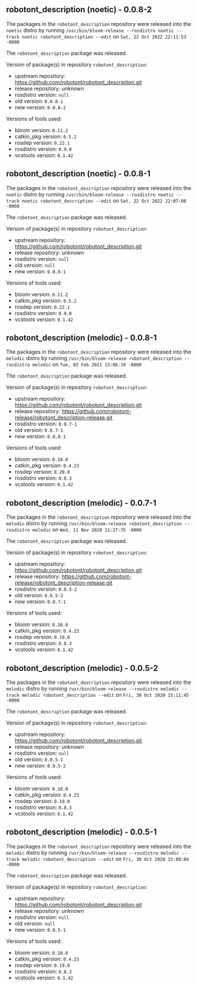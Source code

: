 ## robotont_description (noetic) - 0.0.8-2

The packages in the `robotont_description` repository were released into the `noetic` distro by running `/usr/bin/bloom-release --rosdistro noetic --track noetic robotont_description --edit` on `Sat, 22 Oct 2022 22:11:53 -0000`

The `robotont_description` package was released.

Version of package(s) in repository `robotont_description`:

- upstream repository: https://github.com/robotont/robotont_description.git
- release repository: unknown
- rosdistro version: `null`
- old version: `0.0.8-1`
- new version: `0.0.8-2`

Versions of tools used:

- bloom version: `0.11.2`
- catkin_pkg version: `0.5.2`
- rosdep version: `0.22.1`
- rosdistro version: `0.9.0`
- vcstools version: `0.1.42`


## robotont_description (noetic) - 0.0.8-1

The packages in the `robotont_description` repository were released into the `noetic` distro by running `/usr/bin/bloom-release --rosdistro noetic --track noetic robotont_description --edit` on `Sat, 22 Oct 2022 22:07:08 -0000`

The `robotont_description` package was released.

Version of package(s) in repository `robotont_description`:

- upstream repository: https://github.com/robotont/robotont_description.git
- release repository: unknown
- rosdistro version: `null`
- old version: `null`
- new version: `0.0.8-1`

Versions of tools used:

- bloom version: `0.11.2`
- catkin_pkg version: `0.5.2`
- rosdep version: `0.22.1`
- rosdistro version: `0.9.0`
- vcstools version: `0.1.42`


## robotont_description (melodic) - 0.0.8-1

The packages in the `robotont_description` repository were released into the `melodic` distro by running `/usr/bin/bloom-release robotont_description --rosdistro melodic` on `Tue, 02 Feb 2021 13:06:19 -0000`

The `robotont_description` package was released.

Version of package(s) in repository `robotont_description`:

- upstream repository: https://github.com/robotont/robotont_description.git
- release repository: https://github.com/robotont-release/robotont_description-release.git
- rosdistro version: `0.0.7-1`
- old version: `0.0.7-1`
- new version: `0.0.8-1`

Versions of tools used:

- bloom version: `0.10.0`
- catkin_pkg version: `0.4.23`
- rosdep version: `0.20.0`
- rosdistro version: `0.8.3`
- vcstools version: `0.1.42`


## robotont_description (melodic) - 0.0.7-1

The packages in the `robotont_description` repository were released into the `melodic` distro by running `/usr/bin/bloom-release robotont_description --rosdistro melodic` on `Wed, 11 Nov 2020 11:27:35 -0000`

The `robotont_description` package was released.

Version of package(s) in repository `robotont_description`:

- upstream repository: https://github.com/robotont/robotont_description.git
- release repository: https://github.com/robotont-release/robotont_description-release.git
- rosdistro version: `0.0.5-2`
- old version: `0.0.5-2`
- new version: `0.0.7-1`

Versions of tools used:

- bloom version: `0.10.0`
- catkin_pkg version: `0.4.23`
- rosdep version: `0.19.0`
- rosdistro version: `0.8.3`
- vcstools version: `0.1.42`


## robotont_description (melodic) - 0.0.5-2

The packages in the `robotont_description` repository were released into the `melodic` distro by running `/usr/bin/bloom-release --rosdistro melodic --track melodic robotont_description --edit` on `Fri, 30 Oct 2020 15:11:45 -0000`

The `robotont_description` package was released.

Version of package(s) in repository `robotont_description`:

- upstream repository: https://github.com/robotont/robotont_description.git
- release repository: unknown
- rosdistro version: `null`
- old version: `0.0.5-1`
- new version: `0.0.5-2`

Versions of tools used:

- bloom version: `0.10.0`
- catkin_pkg version: `0.4.23`
- rosdep version: `0.19.0`
- rosdistro version: `0.8.3`
- vcstools version: `0.1.42`


## robotont_description (melodic) - 0.0.5-1

The packages in the `robotont_description` repository were released into the `melodic` distro by running `/usr/bin/bloom-release --rosdistro melodic --track melodic robotont_description --edit` on `Fri, 30 Oct 2020 15:08:04 -0000`

The `robotont_description` package was released.

Version of package(s) in repository `robotont_description`:

- upstream repository: https://github.com/robotont/robotont_description.git
- release repository: unknown
- rosdistro version: `null`
- old version: `null`
- new version: `0.0.5-1`

Versions of tools used:

- bloom version: `0.10.0`
- catkin_pkg version: `0.4.23`
- rosdep version: `0.19.0`
- rosdistro version: `0.8.3`
- vcstools version: `0.1.42`


